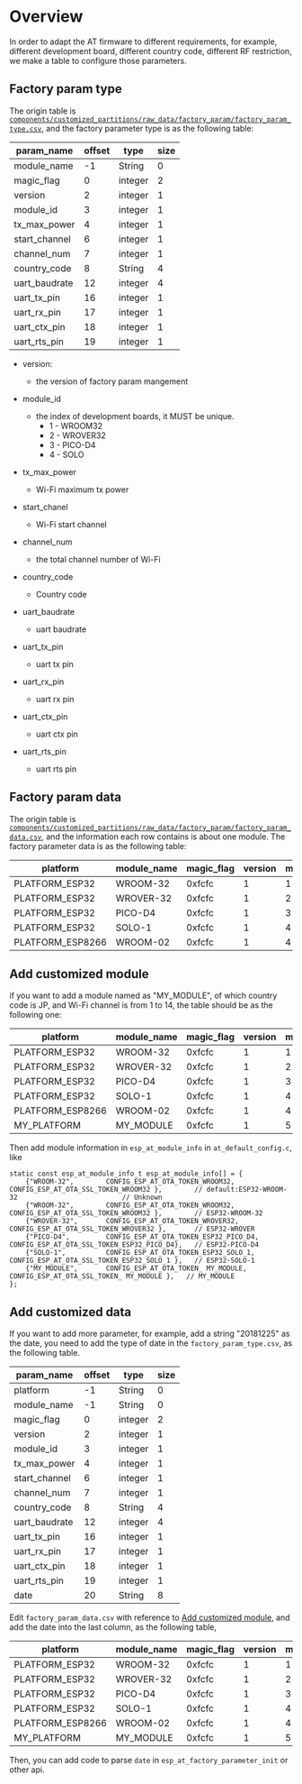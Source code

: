 # Overview
In order to adapt the AT firmware to different requirements, for example, different development board, different country code, different RF restriction, we make a table to configure those parameters.


## Factory param type 

The origin table is [`components/customized_partitions/raw_data/factory_param/factory_param_type.csv`](components/customized_partitions/raw_data/factory_param/factory_param_type.csv), and the factory parameter type is as the following table:

| param_name    | offset |  type   | size |
| ------------- | ------ | ------- | ---- |
| module_name   |    -1   | String  |   0  |
| magic_flag    |    0   | integer |   2  |
| version       |    2   | integer |   1  |
| module_id     |    3   | integer |   1  |
| tx_max_power  |    4   | integer |   1  |
| start_channel |    6   | integer |   1  |
| channel_num   |    7   | integer |   1  |
| country_code  |    8   | String  |   4  |
| uart_baudrate |   12   | integer |   4  |
| uart_tx_pin   |   16   | integer |   1  |
| uart_rx_pin   |   17   | integer |   1  |
| uart_ctx_pin  |   18   | integer |   1  |
| uart_rts_pin  |   19   | integer |   1  |

 - version:
   - the version of factory param mangement
   
 - module_id
   - the index of development boards, it MUST be unique.
     - 1 - WROOM32
     - 2 - WROVER32
     - 3 - PICO-D4
     - 4 - SOLO
     
 - tx\_max_power
   - Wi-Fi maximum tx power
   
 - start_chanel
   - Wi-Fi start channel
   
 - channel_num
   - the total channel number of Wi-Fi
   
 - country_code
   - Country code
   
 - uart_baudrate
   - uart baudrate
   
 - uart\_tx_pin
   - uart  tx pin
   
 - uart\_rx_pin
   - uart rx pin
   
 - uart\_ctx_pin
   - uart ctx pin
   
 - uart\_rts_pin
   - uart rts pin
   
## Factory param data 

The origin table is [`components/customized_partitions/raw_data/factory_param/factory_param_data.csv`](components/customized_partitions/raw_data/factory_param/factory_param_data.csv), and the information each row contains is about one module. The factory parameter data is as the following table:

| platform | module_name | magic_flag | version | module_id | tx_max_power | start_channel | channel_num | country_code | uart_baudrate | uart_tx_pin | uart_rx_pin | uart_ctx_pin | uart_rts_pin |
|---|---|---|---|---|---|---| ---|---|---|---|---|---|---|
| PLATFORM_ESP32 | WROOM-32 |0xfcfc|1|1|1|1|13|CN|115200|17|16|15|14|
| PLATFORM_ESP32 | WROVER-32|0xfcfc|1|2|1|1|13|CN|115200|22|19|15|14|
| PLATFORM_ESP32 | PICO-D4  |0xfcfc|1|3|1|1|13|CN|115200|22|19|15|14|
| PLATFORM_ESP32 | SOLO-1   |0xfcfc|1|4|1|1|13|CN|115200|17|16|15|14|
| PLATFORM_ESP8266 | WROOM-02   |0xfcfc|1|4|1|1|13|CN|115200|15|13|3|1|

<a name="Add_Customized_Module"></a>
## Add customized module

if you want to add a module named as "MY_MODULE", of which country code is JP, and Wi-Fi channel is from 1 to 14, the table should be as the following one:

| platform | module_name | magic_flag | version | module_id | tx_max_power | start_channel | channel_num | country_code | uart_baudrate | uart_tx_pin | uart_rx_pin | uart_ctx_pin | uart_rts_pin |
|---|---|---|---|---|---|---| ---|---|---|---|---|---|---|
| PLATFORM_ESP32 | WROOM-32 |0xfcfc|1|1|1|1|13|CN|115200|17|16|15|14|
| PLATFORM_ESP32 | WROVER-32|0xfcfc|1|2|1|1|13|CN|115200|22|19|15|14|
| PLATFORM_ESP32 | PICO-D4  |0xfcfc|1|3|1|1|13|CN|115200|22|19|15|14|
| PLATFORM_ESP32 | SOLO-1   |0xfcfc|1|4|1|1|13|CN|115200|17|16|15|14|
| PLATFORM_ESP8266 | WROOM-02   |0xfcfc|1|4|1|1|13|CN|115200|15|13|3|1|
| MY_PLATFORM | MY_MODULE|0xfcfc|1|5|1|1|14|JP|115200|17|16|15|14|

Then add module information in `esp_at_module_info` in `at_default_config.c`, like

```
static const esp_at_module_info_t esp_at_module_info[] = {
    {"WROOM-32",        CONFIG_ESP_AT_OTA_TOKEN_WROOM32,       CONFIG_ESP_AT_OTA_SSL_TOKEN_WROOM32 },        // default:ESP32-WROOM-32                          // Unknown
    {"WROOM-32",        CONFIG_ESP_AT_OTA_TOKEN_WROOM32,       CONFIG_ESP_AT_OTA_SSL_TOKEN_WROOM32 },        // ESP32-WROOM-32
    {"WROVER-32",       CONFIG_ESP_AT_OTA_TOKEN_WROVER32,      CONFIG_ESP_AT_OTA_SSL_TOKEN_WROVER32 },       // ESP32-WROVER
    {"PICO-D4",         CONFIG_ESP_AT_OTA_TOKEN_ESP32_PICO_D4, CONFIG_ESP_AT_OTA_SSL_TOKEN_ESP32_PICO_D4},   // ESP32-PICO-D4
    {"SOLO-1",          CONFIG_ESP_AT_OTA_TOKEN_ESP32_SOLO_1,  CONFIG_ESP_AT_OTA_SSL_TOKEN_ESP32_SOLO_1 },   // ESP32-SOLO-1
    {"MY_MODULE",       CONFIG_ESP_AT_OTA_TOKEN_ MY_MODULE,    CONFIG_ESP_AT_OTA_SSL_TOKEN_ MY_MODULE },   // MY_MODULE
};
```
## Add customized data

If you want to add more parameter, for example, add a string "20181225" as the date, you need to add the type of date in the `factory_param_type.csv`, as the following table.

| param_name    | offset |  type   | size |
| ------------- | ------ | ------- | ---- |
| platform      |   -1   | String  |   0  |
| module_name   |   -1   | String  |   0  |
| magic_flag    |    0   | integer |   2  |
| version       |    2   | integer |   1  |
| module_id     |    3   | integer |   1  |
| tx_max_power  |    4   | integer |   1  |
| start_channel |    6   | integer |   1  |
| channel_num   |    7   | integer |   1  |
| country_code  |    8   | String  |   4  |
| uart_baudrate |   12   | integer |   4  |
| uart_tx_pin   |   16   | integer |   1  |
| uart_rx_pin   |   17   | integer |   1  |
| uart_ctx_pin  |   18   | integer |   1  |
| uart_rts_pin  |   19   | integer |   1  |
| date  		   |   20   | String  |   8  |

Edit `factory_param_data.csv` with reference to 
[Add customized module](#Add_Customized_Module), and add the date into the last column, as the following table,

| platform | module_name | magic_flag | version | module_id | tx_max_power | start_channel | channel_num | country_code | uart_baudrate | uart_tx_pin | uart_rx_pin | uart_ctx_pin | uart_rts_pin | date |
|---|---|---|---|---|---|---| ---|---|---|---|---|---|---|---|
| PLATFORM_ESP32 | WROOM-32 |0xfcfc|1|1|1|1|13|CN|115200|17|16|15|14| |
| PLATFORM_ESP32 | WROVER-32|0xfcfc|1|2|1|1|13|CN|115200|22|19|15|14| |
| PLATFORM_ESP32 | PICO-D4  |0xfcfc|1|3|1|1|13|CN|115200|22|19|15|14| |
| PLATFORM_ESP32 | SOLO-1   |0xfcfc|1|4|1|1|13|CN|115200|17|16|15|14| |
| PLATFORM_ESP8266 | WROOM-02   |0xfcfc|1|4|1|1|13|CN|115200|15|13|3|1|
| MY_PLATFORM | MY_MODULE|0xfcfc|1|5|1|1|14|JP|115200|17|16|15|14|20181225|

Then, you can add code to parse `date` in `esp_at_factory_parameter_init` or other api.